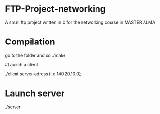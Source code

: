 # FTP-Project-networking
A small ftp project written in C for the networking course in MASTER ALMA

# Compilation

go to the folder and do ./make

#Launch a client

./client server-adress (i.e 140.20.10.0);

# Launch server

./server

